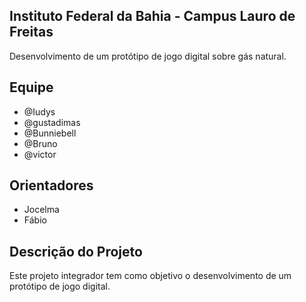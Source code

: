 ## **Instituto Federal da Bahia - Campus Lauro de Freitas**

Desenvolvimento de um protótipo de jogo digital sobre gás natural.

## Equipe

- @Iudys
- @gustadimas
- @Bunniebell
- @Bruno
- @victor

## Orientadores
- Jocelma
- Fábio

## Descrição do Projeto

Este projeto integrador tem como objetivo o desenvolvimento de um protótipo de jogo digital.
